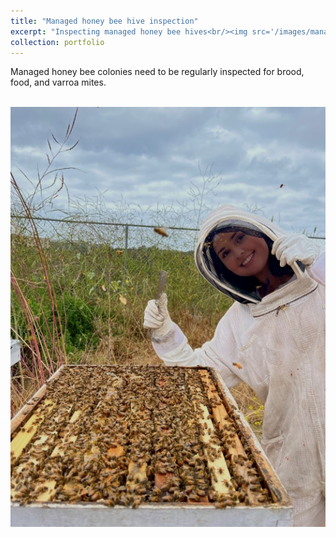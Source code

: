 ```yaml
---
title: "Managed honey bee hive inspection"
excerpt: "Inspecting managed honey bee hives<br/><img src='/images/managed_bees.jpg'>"
collection: portfolio
---
```


Managed honey bee colonies need to be regularly inspected for brood, food, and varroa mites.

<br/><img src='/images/managed_bees.jpg'>

